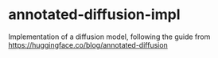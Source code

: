 # annotated-diffusion-impl

Implementation of a diffusion model, following the guide from https://huggingface.co/blog/annotated-diffusion